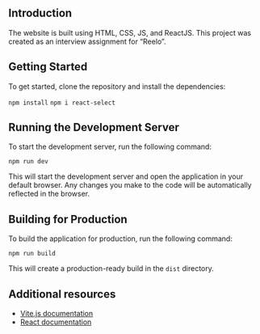 ## Introduction

The website is built using HTML, CSS, JS, and ReactJS. This project was created as an interview assignment for “Reelo”.

## Getting Started

To get started, clone the repository and install the dependencies:

`npm install`
`npm i react-select`

## Running the Development Server

To start the development server, run the following command:

`npm run dev`

This will start the development server and open the application in your default browser. Any changes you make to the code will be automatically reflected in the browser.

## Building for Production

To build the application for production, run the following command:

`npm run build`

This will create a production-ready build in the `dist` directory.

## Additional resources

- [Vite.js documentation](https://github.com/vitejs/vite)
- [React documentation](https://reactjs.org/)
